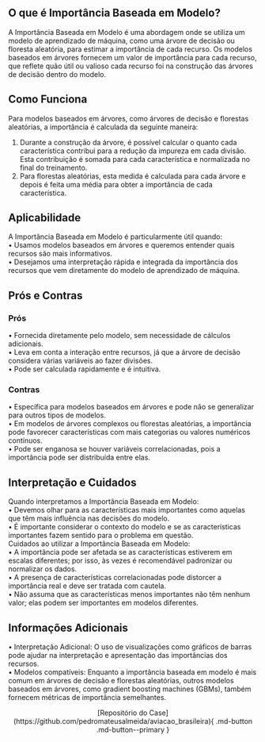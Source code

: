 ## O que é Importância Baseada em Modelo?
A Importância Baseada em Modelo é uma abordagem onde se utiliza um modelo de aprendizado de máquina, como uma árvore de decisão ou floresta aleatória, para estimar a importância de cada recurso. Os modelos baseados em árvores fornecem um valor de importância para cada recurso, que reflete quão útil ou valioso cada recurso foi na construção das árvores de decisão dentro do modelo.<br />
## Como Funciona
Para modelos baseados em árvores, como árvores de decisão e florestas aleatórias, a importância é calculada da seguinte maneira:<br />
1.	Durante a construção da árvore, é possível calcular o quanto cada característica contribui para a redução da impureza em cada divisão. Esta contribuição é somada para cada característica e normalizada no final do treinamento.<br />
2.	Para florestas aleatórias, esta medida é calculada para cada árvore e depois é feita uma média para obter a importância de cada característica.<br />
## Aplicabilidade
A Importância Baseada em Modelo é particularmente útil quando:<br />
•	Usamos modelos baseados em árvores e queremos entender quais recursos são mais informativos.<br />
•	Desejamos uma interpretação rápida e integrada da importância dos recursos que vem diretamente do modelo de aprendizado de máquina.<br />
## Prós e Contras
### Prós
•	Fornecida diretamente pelo modelo, sem necessidade de cálculos adicionais.<br />
•	Leva em conta a interação entre recursos, já que a árvore de decisão considera várias variáveis ao fazer divisões.<br />
•	Pode ser calculada rapidamente e é intuitiva.<br />
### Contras
•	Específica para modelos baseados em árvores e pode não se generalizar para outros tipos de modelos.<br />
•	Em modelos de árvores complexos ou florestas aleatórias, a importância pode favorecer características com mais categorias ou valores numéricos contínuos.<br />
•	Pode ser enganosa se houver variáveis correlacionadas, pois a importância pode ser distribuída entre elas.<br />
## Interpretação e Cuidados
Quando interpretamos a Importância Baseada em Modelo:<br />
•	Devemos olhar para as características mais importantes como aquelas que têm mais influência nas decisões do modelo.<br />
•	É importante considerar o contexto do modelo e se as características importantes fazem sentido para o problema em questão.<br />
Cuidados ao utilizar a Importância Baseada em Modelo:<br />
•	A importância pode ser afetada se as características estiverem em escalas diferentes; por isso, às vezes é recomendável padronizar ou normalizar os dados.<br />
•	A presença de características correlacionadas pode distorcer a importância real e deve ser tratada com cautela.<br />
•	Não assuma que as características menos importantes não têm nenhum valor; elas podem ser importantes em modelos diferentes.<br />
## Informações Adicionais
•	Interpretação Adicional: O uso de visualizações como gráficos de barras pode ajudar na interpretação e apresentação das importâncias dos recursos.<br />
•	Modelos compatíveis: Enquanto a importância baseada em modelo é mais comum em árvores de decisão e florestas aleatórias, outros modelos baseados em árvores, como gradient boosting machines (GBMs), também fornecem métricas de importância semelhantes.<br />
<center>
[Repositório do Case](https://github.com/pedromateusalmeida/aviacao_brasileira){ .md-button .md-button--primary }
<center>
&nbsp;&nbsp;&nbsp;&nbsp;&nbsp;&nbsp;&nbsp;&nbsp;&nbsp;&nbsp;
